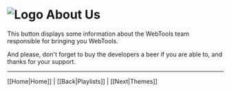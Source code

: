 # ![Logo](https://github.com/ukdtom/WebTools.bundle/blob/master/Wiki/WebTools/Logos/WebTools-48x48.png) About Us

This button displays some information about the WebTools team responsible for bringing you WebTools.

And please, don't forget to buy the developers a beer if you are able to, and thanks for your support.

***

[[Home|Home]] | [[Back|Playlists]] | [[Next|Themes]]
